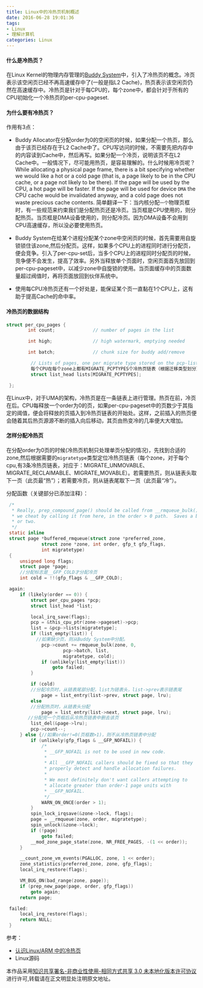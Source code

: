 ```yaml
---
title: Linux中的冷热页机制概述
date: 2016-06-28 19:01:36
tags:
- Linux
- 理解计算机
categories: Linux
---
```


#### 什么是冷热页？

在Linux Kernel的物理内存管理的[Buddy System](/2016/06/28/linux-buddy-system/)中，引入了冷热页的概念。冷页表示该空闲页已经不再高速缓存中了(一般是指L2 Cache)，热页表示该空闲页仍然在高速缓存中。冷热页是针对于每CPU的，每个zone中，都会针对于所有的CPU初始化一个冷热页的per-cpu-pageset.

#### 为什么要有冷热页？

作用有3点：
- Buddy Allocator在分配order为0的空闲页的时候，如果分配一个热页，那么由于该页已经存在于L2 Cache中了。CPU写访问的时候，不需要先把内存中的内容读到Cache中，然后再写。如果分配一个冷页，说明该页不在L2 Cache中。一般情况下，尽可能用热页，是容易理解的。什么时候用冷页呢？While allocating a physical page frame, there is a bit specifying whether we would like a hot or a cold page (that is, a page likely to be in the CPU cache, or a page not likely to be there). If the page will be used by the CPU, a hot page will be faster. If the page will be used for device `DMA` the CPU cache would be invalidated anyway, and a cold page does not waste precious cache contents.
简单翻译一下：当内核分配`一个`物理页框时，有一些规范来约束我们是分配热页还是冷页。当页框是CPU使用的，则分配热页。当页框是DMA设备使用的，则分配冷页。因为DMA设备不会用到CPU高速缓存，所以没必要使用热页。

- Buddy System在给某个进程分配某个zone中空闲页的时候，首先需要用自旋锁锁住该zone,然后分配页。这样，如果多个CPU上的进程同时进行分配页，便会竞争。引入了per-cpu-set后，当多个CPU上的进程同时分配页的时候，竞争便不会发生，提高了效率。另外当释放单个页面时，空闲页面首先放回到per-cpu-pageset中，以减少zone中自旋锁的使用。当页面缓存中的页面数量超过阀值时，再将页面放回到伙伴系统中。

- 使用每CPU冷热页还有一个好处是，能保证某个页一直黏在1个CPU上，这有助于提高Cache的命中率。

#### 冷热页的数据结构
``` c
struct per_cpu_pages {
        int count;              // number of pages in the list

        int high;               // high watermark, emptying needed

        int batch;              // chunk size for buddy add/remove

         // Lists of pages, one per migrate type stored on the pcp-lists
         每个CPU在每个zone上都有MIGRATE_PCPTYPES个冷热页链表（根据迁移类型划分）
         struct list_head lists[MIGRATE_PCPTYPES];

 };
```
在Linux中，对于UMA的架构，冷热页是在一条链表上进行管理。热页在前，冷页在后。CPU每释放一个order为0的页，如果per-cpu-pageset中的页数少于其指定的阈值，便会将释放的页插入到冷热页链表的开始处。这样，之前插入的热页便会随着其后热页源源不断的插入向后移动，其页由热变冷的几率便大大增加。

#### 怎样分配冷热页

在分配order为0页的时候(冷热页机制只处理单页分配的情况)，先找到合适的zone,然后根据需要的`migratetype`类型定位冷热页链表（每个zone，对于每个cpu,有3条冷热页链表，对应于：MIGRATE_UNMOVABLE、MIGRATE_RECLAIMABLE、MIGRATE_MOVABLE）。若需要热页，则从链表头取下一页（此页最“热”）；若需要冷页，则从链表尾取下一页（此页最“冷”）。

分配函数（关键部分已添加注释）：
``` c
 /*
  * Really, prep_compound_page() should be called from __rmqueue_bulk().  But
  * we cheat by calling it from here, in the order > 0 path.  Saves a branch
  * or two.
  */
 static inline
 struct page *buffered_rmqueue(struct zone *preferred_zone,
             struct zone *zone, int order, gfp_t gfp_flags,
             int migratetype)
 {
     unsigned long flags;
     struct page *page;
     //分配标志是__GFP_COLD才分配冷页
     int cold = !!(gfp_flags & __GFP_COLD);

 again:
     if (likely(order == 0)) {
         struct per_cpu_pages *pcp;
         struct list_head *list;

         local_irq_save(flags);
         pcp = &this_cpu_ptr(zone->pageset)->pcp;
         list = &pcp->lists[migratetype];
         if (list_empty(list)) {
           //如果缺少页，则从Buddy System中分配。
             pcp->count += rmqueue_bulk(zone, 0,
                     pcp->batch, list,
                     migratetype, cold);
             if (unlikely(list_empty(list)))
                 goto failed;
         }

         if (cold)
         //分配冷页时，从链表尾部分配，list为链表头，list->prev表示链表尾
             page = list_entry(list->prev, struct page, lru);
         else
         //分配热页时，从链表头分配
             page = list_entry(list->next, struct page, lru);
        //分配完一个页框后从冷热页链表中删去该页
         list_del(&page->lru);
         pcp->count--;
     } else {//如果order!=0(页框数>1)，则不从冷热页链表中分配
         if (unlikely(gfp_flags & __GFP_NOFAIL)) {
             /*
              * __GFP_NOFAIL is not to be used in new code.
              *
              * All __GFP_NOFAIL callers should be fixed so that they
              * properly detect and handle allocation failures.
              *
              * We most definitely don't want callers attempting to
              * allocate greater than order-1 page units with
              * __GFP_NOFAIL.
              */
             WARN_ON_ONCE(order > 1);
         }
         spin_lock_irqsave(&zone->lock, flags);
         page = __rmqueue(zone, order, migratetype);
         spin_unlock(&zone->lock);
         if (!page)
             goto failed;
         __mod_zone_page_state(zone, NR_FREE_PAGES, -(1 << order));
     }

     __count_zone_vm_events(PGALLOC, zone, 1 << order);
     zone_statistics(preferred_zone, zone, gfp_flags);
     local_irq_restore(flags);

     VM_BUG_ON(bad_range(zone, page));
     if (prep_new_page(page, order, gfp_flags))
         goto again;
     return page;

 failed:
     local_irq_restore(flags);
     return NULL;
 }
```

参考：
- [认识Linux/ARM 中的冷热页](http://blog.tek-life.com/%E8%AE%A4%E8%AF%86linuxarm-%E4%B8%AD%E7%9A%84%E5%86%B7%E7%83%AD%E9%A1%B5/)
- Linux源码

本作品采用<a rel="license" href="http://creativecommons.org/licenses/by-nc-sa/3.0/">知识共享署名-非商业性使用-相同方式共享 3.0 未本地化版本许可协议</a>进行许可,转载请在正文明显处注明原文地址。
